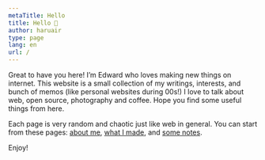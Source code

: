 ```yaml
---
metaTitle: Hello
title: Hello 👋
author: haruair
type: page
lang: en
url: /
---
```


Great to have you here! I’m Edward who loves making new things on internet. This website is a small collection of my writings, interests, and bunch of memos (like personal websites during 00s!) I love to talk about web, open source, photography and coffee. Hope you find some useful things from here. 

Each page is very random and chaotic just like web in general. You can start from these pages: [about me](/about), [what I made](/crafts), and [some notes](/notes).

Enjoy!

